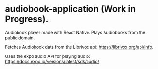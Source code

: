 
# audiobook-application (Work in Progress).

Audiobook player made with React Native. 
Plays Audiobooks from the public domain.

Fetches Audiobook data from the Librivox api:
https://librivox.org/api/info.

Uses the expo audio API for playing audio:
https://docs.expo.io/versions/latest/sdk/audio/

